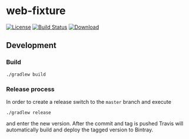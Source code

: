 # web-fixture

[![License](http://img.shields.io/badge/license-EPL-blue.svg?style=flat)](https://www.eclipse.org/legal/epl-v10.html)
[![Build Status](https://travis-ci.org/test-editor/web-fixture.svg?branch=master)](https://travis-ci.org/test-editor/web-fixture)
[![Download](https://api.bintray.com/packages/test-editor/Fixtures/web-fixture/images/download.svg)](https://bintray.com/test-editor/Fixtures/web-fixture/_latestVersion)

## Development

### Build

    ./gradlew build

### Release process

In order to create a release switch to the `master` branch and execute

    ./gradlew release

and enter the new version. After the commit and tag is pushed Travis will automatically build and deploy the tagged version to Bintray.
